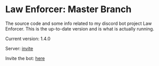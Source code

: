 # Law Enforcer: Master Branch
The source code and some info related to my discord bot project Law Enforcer. This is the up-to-date version and is what is actually running.

Current version: 1.4.0

Server: [invite](https://discord.gg/PVTBgK6)

Invite the bot: [here](https://discordapp.com/api/oauth2/authorize?client_id=696124534679535728&permissions=268561591&scope=bot)
